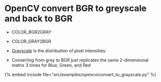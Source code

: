 # OpenCV convert BGR to greyscale and back to BGR

* COLOR_BGR2GRAY
* COLOR_GRAY2BGR

* [Grayscale](https://en.wikipedia.org/wiki/Grayscale) is the distribution of pixel intensities.
* Converting from grey to BGR just replicates the same 2-dimensional matrix 3 times for Blue, Green, and Red

{% embed include file="src/examples/opencv/convert_to_grayscale.py" %}



